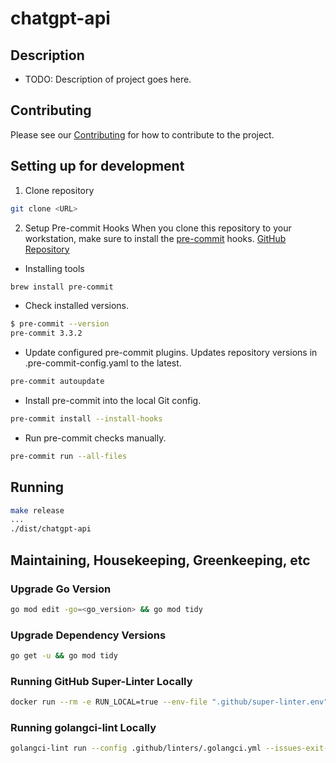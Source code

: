 # chatgpt-api

## Description

- TODO: Description of project goes here.

## Contributing

Please see our [Contributing](./CONTRIBUTING.md) for how to contribute to the project.


## Setting up for development

1. Clone repository

```bash
git clone <URL>
```

2. Setup Pre-commit Hooks
When you clone this repository to your workstation, make sure to install the [pre-commit](https://pre-commit.com/) hooks. [GitHub Repository](https://github.com/pre-commit/pre-commit)

- Installing tools

```bash
brew install pre-commit
```

- Check installed versions.

```bash
$ pre-commit --version
pre-commit 3.3.2
```

- Update configured pre-commit plugins.  Updates repository versions in .pre-commit-config.yaml to the latest.

```bash
pre-commit autoupdate
```

- Install pre-commit into the local Git config.

```bash
pre-commit install --install-hooks
```

- Run pre-commit checks manually.

```bash
pre-commit run --all-files
```

## Running

```bash
make release
...
./dist/chatgpt-api
```

## Maintaining, Housekeeping, Greenkeeping, etc

### Upgrade Go Version

```bash
go mod edit -go=<go_version> && go mod tidy
```

### Upgrade Dependency Versions

```bash
go get -u && go mod tidy
```

### Running GitHub Super-Linter Locally

```bash
docker run --rm -e RUN_LOCAL=true --env-file ".github/super-linter.env" -v $PWD:/tmp/lint github/super-linter:latest
```

### Running golangci-lint Locally

```bash
golangci-lint run --config .github/linters/.golangci.yml --issues-exit-code 0 --out-format=checkstyle
```
